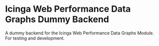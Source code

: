 # Icinga Web Performance Data Graphs Dummy Backend

A dummy backend for the Icinga Web Performance Data Graphs Module.
For testing and development.
